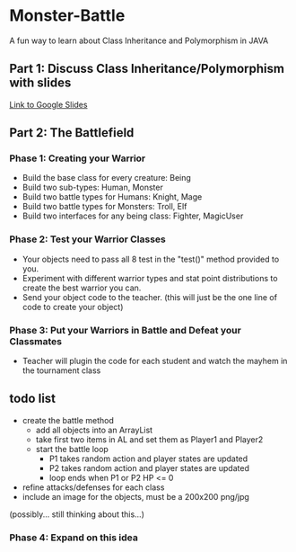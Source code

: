 # Monster-Battle

A fun way to learn about Class Inheritance and Polymorphism in JAVA

## Part 1: Discuss Class Inheritance/Polymorphism with slides

[Link to Google Slides](https://docs.google.com/presentation/d/1GTl5BPuGU_LwpV4cR-CtP9ZPPLvdJUsaY50vs0dOiuA/edit?usp=sharing)

## Part 2: The Battlefield

### Phase 1: Creating your Warrior

- Build the base class for every creature: Being
- Build two sub-types: Human, Monster
- Build two battle types for Humans: Knight, Mage
- Build two battle types for Monsters: Troll, Elf
- Build two interfaces for any being class: Fighter, MagicUser

### Phase 2: Test your Warrior Classes

- Your objects need to pass all 8 test in the "test()" method provided to you.
- Experiment with different warrior types and stat point distributions to create the best warrior you can.
- Send your object code to the teacher. (this will just be the one line of code to create your object)

### Phase 3: Put your Warriors in Battle and Defeat your Classmates

- Teacher will plugin the code for each student and watch the mayhem in the tournament class

## todo list

- create the battle method
  - add all objects into an ArrayList
  - take first two items in AL and set them as Player1 and Player2
  - start the battle loop
    - P1 takes random action and player states are updated
    - P2 takes random action and player states are updated
    - loop ends when P1 or P2 HP <= 0
- refine attacks/defenses for each class
- include an image for the objects, must be a 200x200 png/jpg

(possibly... still thinking about this...)

### Phase 4: Expand on this idea
